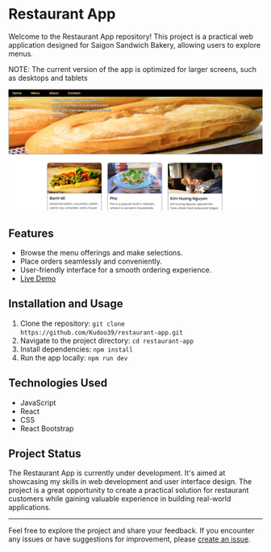 # Restaurant App

Welcome to the Restaurant App repository! This project is a practical web application designed for Saigon Sandwich Bakery, allowing users to explore menus.

NOTE: The current version of the app is optimized for larger screens, such as desktops and tablets

![Restaurant App Screenshot](src/assets/demo.png)

## Features

- Browse the menu offerings and make selections.
- Place orders seamlessly and conveniently.
- User-friendly interface for a smooth ordering experience.
- [Live Demo](https://kudoo39.github.io/restaurant-app)

## Installation and Usage

1. Clone the repository: `git clone https://github.com/Kudoo39/restaurant-app.git`
2. Navigate to the project directory: `cd restaurant-app`
3. Install dependencies: `npm install`
4. Run the app locally: `npm run dev`

## Technologies Used

- JavaScript
- React
- CSS
- React Bootstrap

## Project Status

The Restaurant App is currently under development. It's aimed at showcasing my skills in web development and user interface design. The project is a great opportunity to create a practical solution for restaurant customers while gaining valuable experience in building real-world applications.

---

Feel free to explore the project and share your feedback. If you encounter any issues or have suggestions for improvement, please [create an issue](https://github.com/Kudoo39/restaurant-app/issues).
